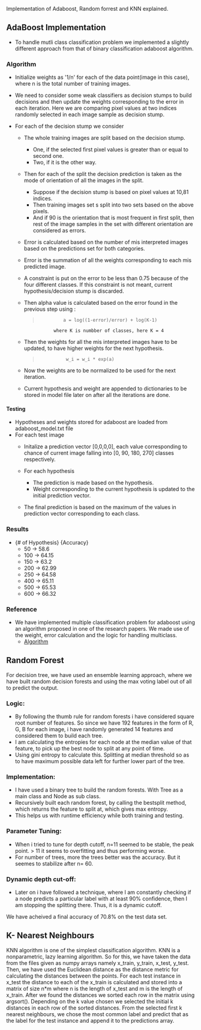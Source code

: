 Implementation of Adaboost, Random forrest and KNN explained.

## AdaBoost Implementation

- To handle mutli class classification problem we implemented a slightly different approach
from that of binary classification adaboost algorithm.
### Algorithm

- Initialize weights as '1/n' for each of the data point(image in this case),
where n is the total number of training images.
- We need to consider some weak classifiers as decision stumps to build decisions and then update
the weights corresponding to the error in each iteration. Here we are comparing
pixel values at two indices randomly selected in each image sample as decision stump.

- For each of the decision stump we consider
  - The whole training images are split based on the decision stump.
    - One, if the selected first pixel values is greater than or equal to second one.
    - Two, if it is the other way.
  - Then for each of the split the decision prediction is taken as the mode of orientation of all the images in the split.
    - Suppose if the decision stump is based on pixel values at 10,81 indices.
    - Then training images set s split into two sets based on the above pixels.
    - And if 90 is the orientation that is most frequent in first split, then rest of the image
    samples in the set with different orientation are considered as errors.
  - Error is calculated based on the number of mis interpreted images
  based on the predictions set for both categories.
  - Error is the summation of all the weights corresponding to each mis predicted image.
  - A constraint is put on the error to be less than 0.75 because of the four different classes.
  If this constraint is not meant, current hypothesis/decision stump is discarded.
  - Then alpha value is calculated based on the error found in the previous step using :
  
    >              a = log((1-error)/error) + log(K-1)
                   where K is numbber of classes, here K = 4
  
  - Then the weights for all the mis interpreted images have to be
    updated, to have higher weights for the next hypothesis.
    >               w_i = w_i * exp(a)
  - Now the weights are to be normalized to be used for the next iteration.
  - Current hypothesis and weight are appended to dictionaries to be stored in model file later on after
  all the iterations are done.


#### Testing
- Hypotheses and weights stored for adaboost are loaded from adaboost_model.txt file
- For each test image
  - Initalize a prediction vector [0,0,0,0], each value corresponding to chance of current image
     falling into [0, 90, 180, 270] classes respectively. 
  - For each hypothesis
  
    - The prediction is made based on the hypothesis.
    - Weight corresponding to the current hypothesis is updated to the initial prediction vector.
  - The final prediction is based on the maximum of the values in prediction vector corresponding to each class.
  
  
### Results

- {# of Hypothesis}  {Accuracy}
  - 50 -> 58.6
  - 100 -> 64.15
  - 150 -> 63.2
  - 200 -> 62.99
  - 250 -> 64.58
  - 400 -> 65.11
  - 500 -> 65.53
  - 600 -> 66.32


### Reference
- We have implemented multiple classification problem for adaboost using an algorithm
proposed in one of the research papers. We made use of the weight, error calculation
and the logic for handling multiclass.
  - [Algorithm](https://web.stanford.edu/~hastie/Papers/samme.pdf)
  
## Random Forest

For decision tree, we have used an ensemble learning approach, where we have built random decision forests and using the max voting label out of all to predict the output. 

### Logic: 
 - By following the thumb rule for random forests i have considered square root number of features. So since we have 192 features in the form of R, G, B for each image, i have randomly generated 14 features and considered them to build each tree. 
 - I am calculating the entropies for each node at the median value of that feature, to pick up the best node to split at any point of time. 
 - Using gini entropy to calculate this. Splitting at median threshold so as to have maximum possible data left for further lower part of the tree.
 
 ### Implementation: 
 - I have used a binary tree to build the random forests. With Tree as a main class and Node as sub class. 
 - Recursively built each random forest, by calling the bestsplit method, which returns the feature to split at, which gives max entropy.
 - This helps us with runtime efficiency while both training and testing. 
### Parameter Tuning: 
 - When i tried to tune for depth cutoff, n=11 seemed to be stable, the peak point. > 11 it seems to overfitting and thus performing worse.
 - For number of trees, more the trees better was the accuracy. But it seemes to stabilize after n= 60. 
### Dynamic depth cut-off: 
  - Later on i have followed a technique, where I am constantly checking if a node predicts a particular label with at least 90% confidence, then I am stopping the splitting there. Thus, it is a dynamic cutoff.  
  
    
We have acheived a final accuracy of 70.8% on the test data set.

## K- Nearest Neighbours
KNN algorithm is one of the simplest classification algorithm. KNN is a nonparametric, lazy learning algorithm. So for this, we have taken the data from the files given as numpy arrays namely x_train, y_train, x_test, y_test. Then, we have used the Euclidean distance as the distance metric for calculating the distances between the points. For each test instance in x_test the distance to each of the x_train is calculated and stored into a matrix of size n*m where n is the length of x_test and m is the length of x_train. After we found the distances we sorted each row in the matrix using argsort(). Depending on the k value chosen we selected the initial k distances in each row of the sorted distances. From the selected first k nearest neighbours, we chose the most common label and predict that as the label for the test instance and append it to the predictions array.
    

